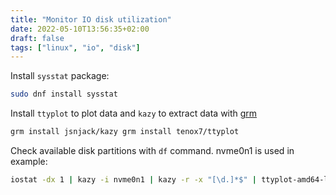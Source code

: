 ```yaml
---
title: "Monitor IO disk utilization"
date: 2022-05-10T13:56:35+02:00
draft: false
tags: ["linux", "io", "disk"]
---
```


Install `sysstat` package:
```bash
sudo dnf install sysstat
```

Install `ttyplot` to plot data and `kazy` to extract data with [grm](https://github.com/jsnjack/grm/)
```bash
grm install jsnjack/kazy grm install tenox7/ttyplot
```

Check available disk partitions with `df` command. nvme0n1 is used in example:
```bash
iostat -dx 1 | kazy -i nvme0n1 | kazy -r -x "[\d.]*$" | ttyplot-amd64-linux -s 100
```
